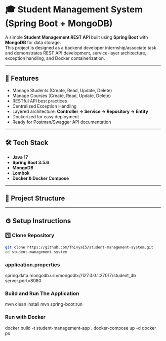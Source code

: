 # 🎓 Student Management System (Spring Boot + MongoDB)

A simple **Student Management REST API** built using **Spring Boot** with **MongoDB** for data storage.  
This project is designed as a backend developer internship/associate task and demonstrates REST API development, service-layer architecture, exception handling, and Docker containerization.

---

## 🚀 Features
- Manage Students (Create, Read, Update, Delete)
- Manage Courses (Create, Read, Update, Delete)
- RESTful API best practices
- Centralized Exception Handling
- Layered architecture: **Controller → Service → Repository -> Entity**
- Dockerized for easy deployment
- Ready for Postman/Swagger API documentation

---

## 🛠️ Tech Stack
- **Java 17**
- **Spring Boot 3.5.6**
- **MongoDB**
- **Lombok**
- **Docker & Docker Compose**

---

## 📂 Project Structure

---

## ⚙️ Setup Instructions

### 1️⃣ Clone Repository
```bash
git clone https://github.com/Thivya15/student-management-system.git
cd student-management-system
```
### application.properties
spring.data.mongodb.uri=mongodb://127.0.0.1:27017/student_db
server.port=8080

### Build and Run The Application
mvn clean install
mvn spring-boot:run

### Run with Docker
docker build -t student-management-app .
docker-compose up -d
docker ps






